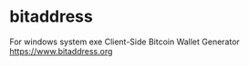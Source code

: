 # bitaddress
For windows system exe Client-Side Bitcoin Wallet Generator https://www.bitaddress.org
